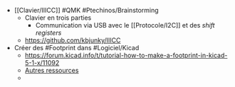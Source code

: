 - [[Clavier/IIICC]] #QMK #Ptechinos/Brainstorming
	- Clavier en trois parties
		- Communication via USB avec le [[Protocole/I2C]] et des *shift registers*
	- https://github.com/kbjunky/IIICC
- Créer des #Footprint dans #Logiciel/Kicad
	- https://forum.kicad.info/t/tutorial-how-to-make-a-footprint-in-kicad-5-1-x/11092
	- [Autres ressources](https://www.reddit.com/r/KiCad/comments/lv6equ/am_i_doing_something_wrong_or_is_it_just_kinda/)
	-